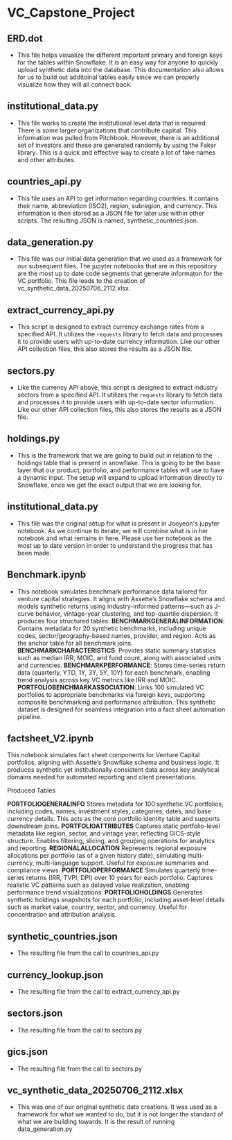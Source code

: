 # VC_Capstone_Project
## ERD.dot
- This file helps visualize the different important primary and foreign keys for the
tables within Snowflake. It is an easy way for anyone to quickly upload synthetic data
into the database. This documentation also allows for us to build out additoinal tables
easily since we can properly visualize how they will all connect back.

## institutional_data.py
 - This file works to create the institutional level data that is required. There
 is some larger organizations that contribute capital. This information was pulled
 from Pitchbook. However, there is an additional set of investors and these are
 generated randomly by using the Faker library. This is a quick and effective way
 to create a lot of fake names and other attributes.

## countries_api.py
- This file uses an API to get information regarding countries. It contains 
their name, abbreviation (ISO2), region, subregion, and currency. This 
information is then stored as a JSON file for later use within other scripts. 
The resulting JSON is named, synthetic_countries.json.

## data_generation.py
- This file was our initial data generation that we used as a framework for our
subsequent files. The jupyter notebooks that are in this repository are the
most up to date code segments that generate informaton for the VC portfolio. 
This file leads to the creation of vc_synthetic_data_20250706_2112.xlsx.

## extract_currency_api.py
- This script is designed to extract currency exchange rates from a specified 
API. It utilizes the `requests` library to fetch data and processes it to 
provide users with up-to-date currency information. Like our other API collection
files, this also stores the results as a JSON file.

## sectors.py
- Like the currency API above, this script is designed to extract industry
sectors from a specified API. It utilizes the `requests` library to fetch data 
and processes it to provide users with up-to-date sector information. Like our 
other API collection files, this also stores the results as a JSON file.

## holdings.py
- This is the framework that we are going to build out in relation to the 
holdings table that is present in snowflake. This is going to be the base layer
that our product, portfolio, and performance tables will use to have a dynamic
input. The setup will expand to upload information directly to Snowflake, once
we get the exact output that we are looking for.

## institutional_data.py
- This file was the original setup for what is present in Jooyeon's jupyter
notebook. As we continue to iterate, we will combine what is in her notebook 
and what remains in here. Please use her notebook as the most up to date version
in order to understand the progress that has been made.

## Benchmark.ipynb
- This notebook simulates benchmark performance data tailored for venture capital strategies. It aligns with Assette’s Snowflake schema and models synthetic returns using industry-informed patterns—such as J-curve behavior, vintage-year clustering, and top-quartile dispersion.
It produces four structured tables:
**BENCHMARKGENERALINFORMATION**: Contains metadata for 20 synthetic benchmarks, including unique codes, sector/geography-based names, provider, and region. Acts as the anchor table for all benchmark joins.
**BENCHMARKCHARACTERISTICS**: Provides static summary statistics such as median IRR, MOIC, and fund count, along with associated units and currencies.
**BENCHMARKPERFORMANCE**: Stores time-series return data (quarterly, YTD, 1Y, 3Y, 5Y, 10Y) for each benchmark, enabling trend analysis across key VC metrics like IRR and MOIC.
**PORTFOLIOBENCHMARKASSOCIATION**: Links 100 simulated VC portfolios to appropriate benchmarks via foreign keys, supporting composite benchmarking and performance attribution.
This synthetic dataset is designed for seamless integration into a fact sheet automation pipeline.

## factsheet_V2.ipynb
This notebook simulates fact sheet components for Venture Capital portfolios, aligning with Assette’s Snowflake schema and business logic. It produces synthetic yet institutionally consistent data across key analytical domains needed for automated reporting and client presentations.

Produced Tables

**PORTFOLIOGENERALINFO**
Stores metadata for 100 synthetic VC portfolios, including codes, names, investment styles, categories, dates, and base currency details. This acts as the core portfolio identity table and supports downstream joins.
**PORTFOLIOATTRIBUTES**
Captures static portfolio-level metadata like region, sector, and vintage year, reflecting GICS-style structure. Enables filtering, slicing, and grouping operations for analytics and reporting.
**REGIONALALLOCATION**
Represents regional exposure allocations per portfolio (as of a given history date), simulating multi-currency, multi-language support. Useful for exposure summaries and compliance views.
**PORTFOLIOPERFORMANCE**
Simulates quarterly time-series returns (IRR, TVPI, DPI) over 10 years for each portfolio. Captures realistic VC patterns such as delayed value realization, enabling performance trend visualizations.
**PORTFOLIOHOLDINGS**
Generates synthetic holdings snapshots for each portfolio, including asset-level details such as market value, country, sector, and currency. Useful for concentration and attribution analysis.

## synthetic_countries.json
- The resulting file from the call to countries_api.py

## currency_lookup.json
- The resulting file from the call to extract_currency_api.py

## sectors.json
- The resulting file from the call to sectors.py

## gics.json
- The resulting file from the call to sectors.py

## vc_synthetic_data_20250706_2112.xlsx
- This was one of our original synthetic data creations. It was used as a 
framework for what we wanted to do, but it is not longer the standard of 
what we are building towards. It is the result of running data_generation.py
